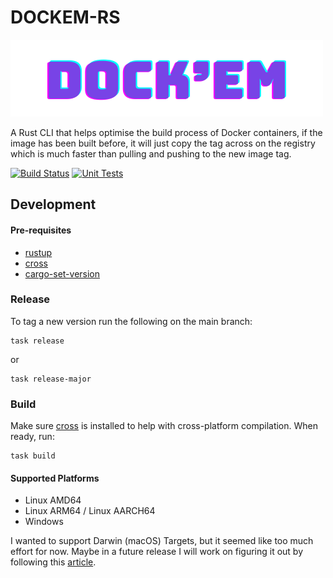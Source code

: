# DOCKEM-RS

![Dockem](docs/logo.png)

A Rust CLI that helps optimise the build process of Docker containers, if the image has
been built before, it will just
copy the tag across on the registry which is much faster than pulling and pushing to the
new image tag.

[![Build Status](https://github.com/LynchSKM/dockem-rs/actions/workflows/build.yaml/badge.svg?branch=main)](https://github.com/LynchSKM/dockem-rs/actions/workflows/build.yaml)
[![Unit Tests](https://github.com/LynchSKM/dockem-rs/actions/workflows/testing.yaml/badge.svg?branch=main)](https://github.com/LynchSKM/dockem-rs/actions/workflows/testing.yaml)

## Development

#### Pre-requisites

* [rustup](https://rustup.rs/#)
* [cross](https://github.com/cross-rs/cross)
* [cargo-set-version](https://crates.io/crates/cargo-set-version)

### Release

To tag a new version run the following on the main branch:

```shell
task release
```

or

```shell
task release-major
```

### Build

Make sure [cross](https://github.com/cross-rs/cross) is installed to help with
cross-platform compilation. When ready, run:

```shell
task build
```

#### Supported Platforms

* Linux AMD64
* Linux ARM64 / Linux AARCH64
* Windows

I wanted to support Darwin (macOS) Targets, but it seemed like too much effort for now.
Maybe in a future release I will work on figuring it out by following
this [article](https://blog.crafteo.io/2024/02/29/my-rust-cross-compilation-journey/).
